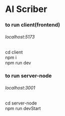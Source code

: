 # AI Scriber


### to run client(frontend)
###### localhost:5173
cd client <br />
npm i <br />
npm run dev


###  to run server-node
###### localhost:3001
cd server-node <br />
npm run devStart <br />
